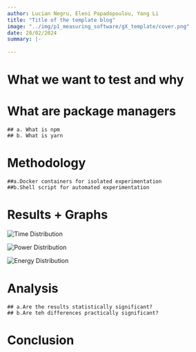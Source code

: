 ```yaml
---
author: Lucian Negru, Eleni Papadopoulou, Yang Li
title: "Title of the template blog"
image: "../img/p1_measuring_software/gX_template/cover.png"
date: 28/02/2024
summary: |-
  
---
```


# **What we want to test and why**
# **What are package managers**
	## a. What is npm
	## b. What is yarn
# **Methodology**
	##a.Docker containers for isolated experimentation
	##b.Shell script for automated experimentation
# **Results + Graphs**
![Time Distribution](../../img/p1_measuring_software/g4_Package_manager_efficiency/Time.PNG)

![Power Distribution](../../img/p1_measuring_software/g4_Package_manager_efficiency/Power.PNG)

![Energy Distribution](../../img/p1_measuring_software/g4_Package_manager_efficiency/Energy.PNG)

# **Analysis**
	## a.Are the results statistically significant?
	## b.Are teh differences practically significant?
# **Conclusion**